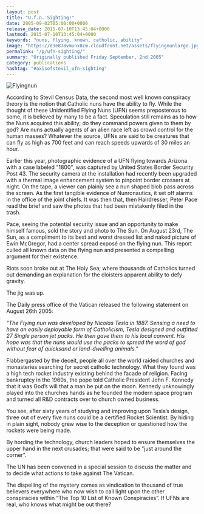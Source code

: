 ```yaml
---
layout: post
title: "U.f.n. Sighting!"
date: 2005-09-02T05:00:00+0000
release_date: 2015-07-10T13:45:04+0000
lastmod: 2015-07-10T13:45:04+0000
keywords: "nuns, flying, known, catholic, ability"
image: "https://d3e878vmunx8cm.cloudfront.net/assets/flyingnunlarge.jpg"
permalink: "/p/ufn-sighting/"
summary: "Originally published Friday September, 2nd 2005"
category: publications
hashtag: "#axisofstevil_ufn-sighting"
---
```


[id_1]: https://d3e878vmunx8cm.cloudfront.net/assets/flyingnunlarge.jpg "Flyingnun"
![Flyingnun][id_1]

According to Stevil Census Data, the second most well known conspiracy theory is the notion that Catholic nuns have the ability to fly. While the thought of these Unidentified Flying Nuns (UFN) seems preposterous to some, it is believed by many to be a fact. Speculation still remains as to how the Nuns acquired this ability; do they command powers given to them by god? Are nuns actually agents of an alien race left as crowd control for the human masses? Whatever the source, UFNs are said to be creatures that can fly as high as 700 feet and can reach speeds upwards of 30 miles an hour.

Earlier this year, photographic evidence of a UFN flying towards Arizona with a case labeled "1800", was captured by United States Border Security Post 43. The security camera at the installation had recently been upgraded with a thermal image enhancement system to pinpoint border crossers at night. On the tape, a viewer can plainly see a nun shaped blob pass across the screen. As the first tangible evidence of Nunronautics, it set off alarms in the office of the joint chiefs. It was then that, then Hairdresser, Peter Pace read the brief and saw the photos that had been mistakenly filed in the trash.

Pace, seeing the potential security issue and an opportunity to make himself famous, sold the story and photo to The Sun. On August 23rd, The Sun, as a compliment to its best and worst dressed list and naked picture of Ewin McGregor, had a center spread exposé on the flying nun. This report culled all known data on the flying nun and presented a compelling argument for their existence.

Riots soon broke out at The Holy Sea; where thousands of Catholics turned out demanding an explanation for the cloisters apparent ability to defy gravity.

The jig was up.

The Daily press office of the Vatican released the following statement on August 26th 2005:

*"The Flying nun was developed by Nicolas Tesla in 1887. Sensing a need to have an easily deployable form of Catholicism, Tesla designed and outfitted 27 Single person jet packs. He then gave them to his local convent. His hope was that the nuns would use the packs to spread the word of god without fear of quicksand or land-dwelling animals."*

Flabbergasted by the deceit, people all over the world raided churches and monasteries searching for secret catholic technology. What they found was a high tech rocket industry existing behind the facade of religion.
Facing bankruptcy in the 1960s, the pope told Catholic President John F. Kennedy that it was God’s will that a man be put on the moon. Kennedy unknowingly played into the churches hands as he founded the modern space program and turned all R&D contracts over to church owned business.

You see, after sixty years of studying and improving upon Tesla’s design, three out of every five nuns could be a certified Rocket Scientist. By hiding in plain sight, nobody grew wise to the deception or questioned how the rockets were being made.

By hording the technology, church leaders hoped to ensure themselves the upper hand in the next crusades; that were said to be "just around the corner".

The UN has been convened in a special session to discuss the matter and to decide what actions to take against The Vatican.

The dispelling of the mystery comes as vindication to thousand of true believers everywhere who now wish to call light upon the other conspiracies within “The Top 10 List of Known Conspiracies”. If UFNs are real, who knows what might be out there?
